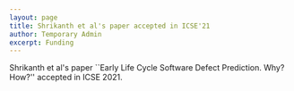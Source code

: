 ```yaml
---
layout: page
title: Shrikanth et al's paper accepted in ICSE'21  
author: Temporary Admin
excerpt: Funding
---
```



Shrikanth et al's paper ``Early Life Cycle Software Defect Prediction. Why? How?'' accepted in ICSE 2021.

